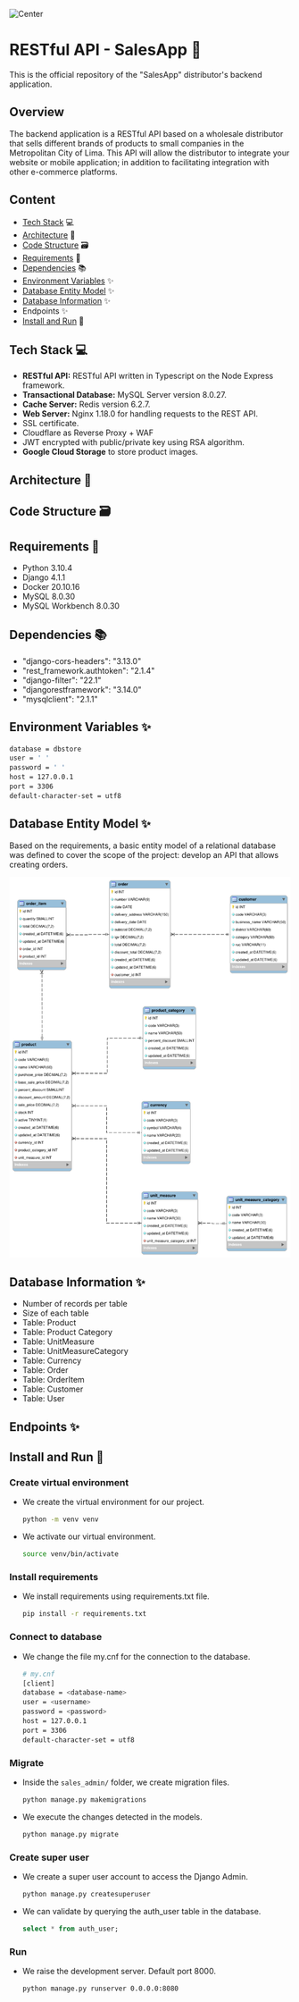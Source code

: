 ![Center](https://capacitacion.uc.cl/images/noticias/gestion-de-bodegas.jpg)

# RESTful API - SalesApp 👷

This is the official repository of the "SalesApp" distributor's backend application.
  
## Overview

The backend application is a RESTful API based on a wholesale distributor that sells different brands of products to small companies in the Metropolitan City of Lima. This API will allow the distributor to integrate your website or mobile application; in addition to facilitating integration with other e-commerce platforms.

## Content

* [Tech Stack](#techstack) :computer:
* [Architecture](#architecture) :bank:
* [Code Structure](#code_structure) :card_file_box:
* [Requirements](#requirements) 📝
* [Dependencies](#dependencies) :books:
* [Environment Variables](#env) :sparkles:
* [Database Entity Model](#dbmodel) :sparkles:
* [Database Information](#dbinfo) :sparkles:
* Endpoints :sparkles:
* [Install and Run](#install_run) 🚀

<a name="techstack"></a>
## Tech Stack :computer:
- **RESTful API:** RESTful API written in Typescript on the Node Express framework.
- **Transactional Database:** MySQL Server version 8.0.27.
- **Cache Server:** Redis version 6.2.7.
- **Web Server:** Nginx 1.18.0 for handling requests to the REST API.
- SSL certificate.
- Cloudflare as Reverse Proxy + WAF
- JWT encrypted with public/private key using RSA algorithm.
- **Google Cloud Storage** to store product images.

<a name="architecture"></a>
## Architecture :bank:

<a name="code_structure"></a>
## Code Structure :card_file_box:

<a name="requirements"></a>
## Requirements 📝

* Python 3.10.4
* Django 4.1.1
* Docker 20.10.16
* MySQL 8.0.30
* MySQL Workbench 8.0.30

<a name="dependencies"></a>
## Dependencies :books:

* "django-cors-headers": "3.13.0"
* "rest_framework.authtoken": "2.1.4" 
* "django-filter": "22.1"
* "djangorestframework": "3.14.0"
* "mysqlclient": "2.1.1"

<a name="env"></a>
## Environment Variables :sparkles:

```bash
database = dbstore
user = ' '
password = ' '
host = 127.0.0.1
port = 3306
default-character-set = utf8
```

<a name="dbmodel"></a>
## Database Entity Model :sparkles:

Based on the requirements, a basic entity model of a relational database was defined to cover the scope of the project: develop an API that allows creating orders.

![image Model Database](https://github.com/sharon1160/sales-app/blob/main/imgs/db_diagram.png)

<a name="dbinfo"></a>
## Database Information :sparkles:

* Number of records per table
* Size of each table
* Table: Product
* Table: Product Category
* Table: UnitMeasure
* Table: UnitMeasureCategory
* Table: Currency
* Table: Order
* Table: OrderItem
* Table: Customer
* Table: User

## Endpoints :sparkles:


<a name="install_run"></a>
## Install and Run 🚀

### Create virtual environment

* We create the virtual environment for our project.

  ```bash 
  python -m venv venv
  ````
* We activate our virtual environment.

  ```bash
  source venv/bin/activate
  ````
### Install requirements

* We install requirements using requirements.txt file.

  ```bash
  pip install -r requirements.txt
  ````

### Connect to database

* We change the file my.cnf for the connection to the database.

  ```bash
  # my.cnf
  [client]
  database = <database-name>
  user = <username>
  password = <password>
  host = 127.0.0.1
  port = 3306
  default-character-set = utf8
  ````
### Migrate

* Inside the `sales_admin/` folder, we create migration files.

  ```bash
  python manage.py makemigrations
  ````
* We execute the changes detected in the models.

  ```bash
  python manage.py migrate
  ````
### Create super user

* We create a super user account to access the Django Admin.

   ```bash
   python manage.py createsuperuser
   ````
* We can validate by querying the auth_user table in the database.

  ```sql
  select * from auth_user;
  ````
### Run

* We raise the development server. Default port 8000.

  ```bash
  python manage.py runserver 0.0.0.0:8080
  ````
